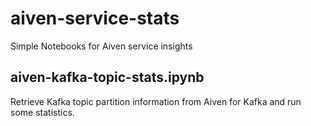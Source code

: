 # aiven-service-stats
Simple Notebooks for Aiven service insights

## aiven-kafka-topic-stats.ipynb
Retrieve Kafka topic partition information from Aiven for Kafka and run some statistics.

